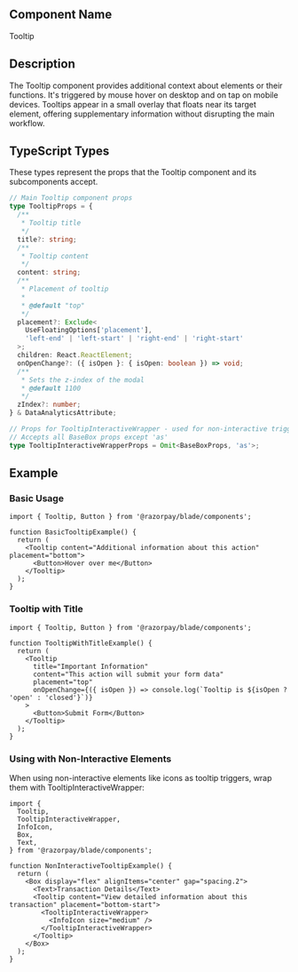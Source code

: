 ## Component Name

Tooltip

## Description

The Tooltip component provides additional context about elements or their functions. It's triggered by mouse hover on desktop and on tap on mobile devices. Tooltips appear in a small overlay that floats near its target element, offering supplementary information without disrupting the main workflow.

## TypeScript Types

These types represent the props that the Tooltip component and its subcomponents accept.

```typescript
// Main Tooltip component props
type TooltipProps = {
  /**
   * Tooltip title
   */
  title?: string;
  /**
   * Tooltip content
   */
  content: string;
  /**
   * Placement of tooltip
   *
   * @default "top"
   */
  placement?: Exclude<
    UseFloatingOptions['placement'],
    'left-end' | 'left-start' | 'right-end' | 'right-start'
  >;
  children: React.ReactElement;
  onOpenChange?: ({ isOpen }: { isOpen: boolean }) => void;
  /**
   * Sets the z-index of the modal
   * @default 1100
   */
  zIndex?: number;
} & DataAnalyticsAttribute;

// Props for TooltipInteractiveWrapper - used for non-interactive triggers like icons
// Accepts all BaseBox props except 'as'
type TooltipInteractiveWrapperProps = Omit<BaseBoxProps, 'as'>;
```

## Example

### Basic Usage

```tsx
import { Tooltip, Button } from '@razorpay/blade/components';

function BasicTooltipExample() {
  return (
    <Tooltip content="Additional information about this action" placement="bottom">
      <Button>Hover over me</Button>
    </Tooltip>
  );
}
```

### Tooltip with Title

```tsx
import { Tooltip, Button } from '@razorpay/blade/components';

function TooltipWithTitleExample() {
  return (
    <Tooltip
      title="Important Information"
      content="This action will submit your form data"
      placement="top"
      onOpenChange={({ isOpen }) => console.log(`Tooltip is ${isOpen ? 'open' : 'closed'}`)}
    >
      <Button>Submit Form</Button>
    </Tooltip>
  );
}
```

### Using with Non-Interactive Elements

When using non-interactive elements like icons as tooltip triggers, wrap them with TooltipInteractiveWrapper:

```tsx
import {
  Tooltip,
  TooltipInteractiveWrapper,
  InfoIcon,
  Box,
  Text,
} from '@razorpay/blade/components';

function NonInteractiveTooltipExample() {
  return (
    <Box display="flex" alignItems="center" gap="spacing.2">
      <Text>Transaction Details</Text>
      <Tooltip content="View detailed information about this transaction" placement="bottom-start">
        <TooltipInteractiveWrapper>
          <InfoIcon size="medium" />
        </TooltipInteractiveWrapper>
      </Tooltip>
    </Box>
  );
}
```
